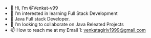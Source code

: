 - 👋 Hi, I’m @Venkat-v99
- 👀 I’m interested in learning Full Stack Development
- 🌱 Java Full stack Developer.
- 💞️ I’m looking to collaborate on Java Releated Projects
- 📫 How to reach me at my Email 1: venkatagiriv1999@gmail.com
<!---
Venkat-v99/Venkat-v99 is a ✨ special ✨ repository because its `README.md` (this file) appears on your GitHub profile.
You can click the Preview link to take a look at your changes.
-
